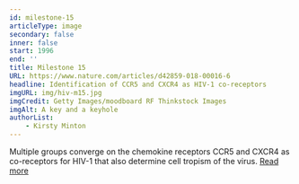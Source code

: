 ```yaml
---
id: milestone-15
articleType: image
secondary: false
inner: false
start: 1996 
end: ''
title: Milestone 15
URL: https://www.nature.com/articles/d42859-018-00016-6
headline: Identification of CCR5 and CXCR4 as HIV-1 co-receptors
imgURL: img/hiv-m15.jpg
imgCredit: Getty Images/moodboard RF Thinkstock Images
imgAlt: A key and a keyhole 
authorList:
    - Kirsty Minton
---
```

Multiple groups converge on the chemokine receptors CCR5 and CXCR4 as co-receptors for HIV-1 that also determine cell tropism of the virus. <a href="https://www.nature.com/articles/d42859-018-00016-6">Read more</a>